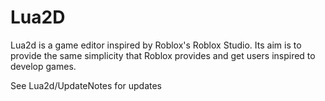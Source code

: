 # Lua2D
Lua2d is a game editor inspired by Roblox's Roblox Studio. Its aim is to provide the same simplicity that Roblox provides and get users inspired to develop games.

See Lua2d/UpdateNotes for updates
